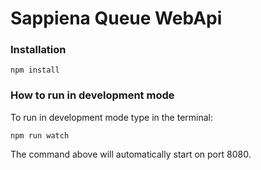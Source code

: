 # Sappiena Queue WebApi

### Installation
````
npm install
````

### How to run in development mode

To run in development mode type in the terminal:
````
npm run watch
````
The command above will automatically start on port 8080.

